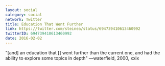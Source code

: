 ```yaml
---
layout: social
category: social
network: Twitter
title: Education That Went Further
link: https://twitter.com/steinea/status/694739410613460992
twitterID: 694739410613460992
date: 2016-02-02
---
```


"[and] an education that [] went further than the current one, and had the ability to explore some topics in depth" —waterfield, 2000, xxix
